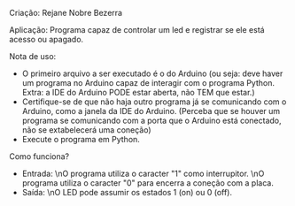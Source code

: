 Criação: Rejane Nobre Bezerra

Aplicação:
  Programa capaz de controlar um led e registrar se ele está acesso ou apagado.

Nota de uso:
 - O primeiro arquivo a ser executado é o do Arduino (ou seja: deve haver um programa no Arduino capaz de interagir com o programa Python. Extra: a IDE do Arduino PODE estar aberta, não TEM que estar.)
- Certifique-se de que não haja outro programa já se comunicando com o Arduino, como a janela da IDE do Arduino. (Perceba que se houver um programa se comunicando com a porta que o Arduino está conectado, não se extabelecerá uma coneção)
 - Execute o programa em Python.

Como funciona?
  - Entrada:
    \nO programa utiliza o caracter "1" como interrupitor.
    \nO programa utiliza o caracter "0" para encerra a coneção com a placa.
  - Saída:
    \nO LED pode assumir os estados 1 (on) ou 0 (off).
